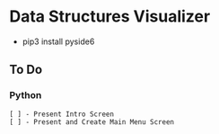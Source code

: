 # Data Structures Visualizer

- pip3 install pyside6

## To Do

### Python 
    [ ] - Present Intro Screen
    [ ] - Present and Create Main Menu Screen
